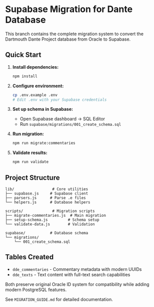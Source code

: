 # Supabase Migration for Dante Database

This branch contains the complete migration system to convert the Dartmouth Dante Project database from Oracle to Supabase.

## Quick Start

1. **Install dependencies:**
   ```bash
   npm install
   ```

2. **Configure environment:**
   ```bash
   cp .env.example .env
   # Edit .env with your Supabase credentials
   ```

3. **Set up schema in Supabase:**
   - Open Supabase dashboard → SQL Editor
   - Run `supabase/migrations/001_create_schema.sql`

4. **Run migration:**
   ```bash
   npm run migrate:commentaries
   ```

5. **Validate results:**
   ```bash
   npm run validate
   ```

## Project Structure

```
lib/                 # Core utilities
├── supabase.js     # Supabase client
├── parsers.js      # Parse .e files
└── helpers.js      # Database helpers

scripts/             # Migration scripts
├── migrate-commentaries.js  # Main migration
├── setup-schema.js         # Schema setup
└── validate-data.js        # Validation

supabase/           # Database schema
└── migrations/
    └── 001_create_schema.sql
```

## Tables Created

- `dde_commentaries` - Commentary metadata with modern UUIDs
- `dde_texts` - Text content with full-text search capabilities

Both preserve original Oracle ID system for compatibility while adding modern PostgreSQL features.

See `MIGRATION_GUIDE.md` for detailed documentation.
